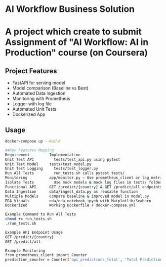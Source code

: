 # AI Workflow Business Solution
# A project which create to submit Assignment of "AI Workflow: AI in Production" course (on Coursera)
## Project Features
- FastAPI for serving model
- Model comparison (Baseline vs Best)
- Automated Data Ingestion
- Monitoring with Prometheus
- Logger with log file
- Automated Unit Tests
- Dockerized App

## Usage
```bash
docker-compose up --build

##Key Features Mapping
Requirement         Implementation
Unit Test API	      tests/test_api.py using pytest
Unit Test Model	    tests/test_model.py
Unit Test Logging	  tests/test_logger.py
Run All Tests	      run_tests.sh calls pytest tests/
Monitoring	        app/monitor.py — Use prometheus_client or log metrics manually
Isolate Tests	      Use mock models & mock log files in tests/ folder
Functional API	    GET /predict/{country} & GET /predict/all endpoints in api.py
Data Ingestion	    data/ingest_data.py as reusable function
Multiple Models	    Compare baseline & improved model in model.py
EDA Visuals	        eda/eda_notebook.ipynb with Matplotlib/Seaborn
Dockerized	        Working Dockerfile + docker-compose.yml

Example Command to Run All Tests
chmod +x run_tests.sh
./run_tests.sh

Example API Endpoint Usage
GET /predict/{country}
GET /predict/all

Example Monitoring
from prometheus_client import Counter
prediction_counter = Counter('api_predictions_total', 'Total Predictions Made')
